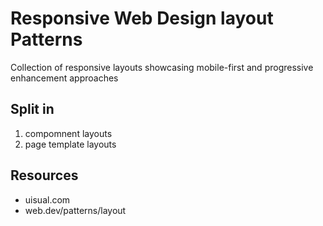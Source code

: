 # Responsive Web Design layout Patterns
Collection of responsive layouts showcasing mobile-first and progressive enhancement approaches

## Split in
1. compomnent layouts
2. page template layouts

## Resources
- uisual.com
- web.dev/patterns/layout
